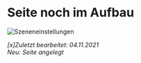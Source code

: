 # Seite noch im Aufbau

![Szeneneinstellungen](https://github.com/Plushtoast/dsa5-foundryVTT-wiki/blob/master/de/images/Szeneneinstellungen.jpg?raw=true)

*[x]Zuletzt bearbeitet: 04.11.2021*  
*Neu: Seite angelegt*
